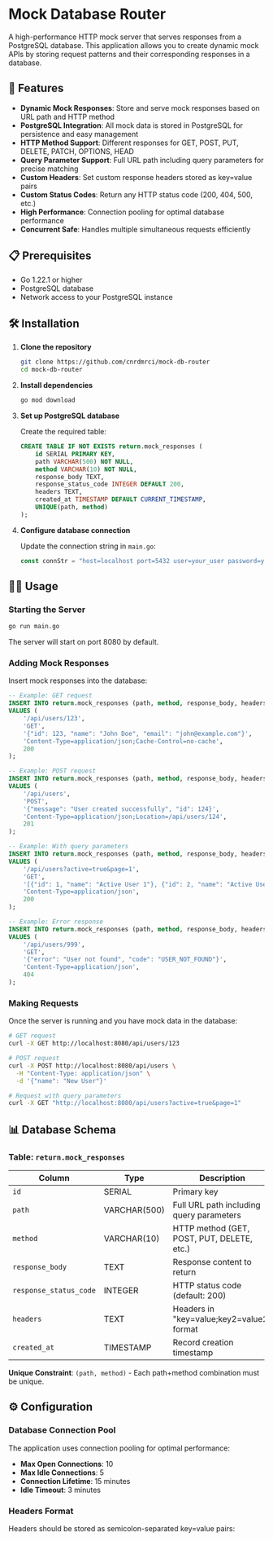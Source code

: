 # Mock Database Router

A high-performance HTTP mock server that serves responses from a PostgreSQL database. This application allows you to create dynamic mock APIs by storing request patterns and their corresponding responses in a database.

## 🚀 Features

- **Dynamic Mock Responses**: Store and serve mock responses based on URL path and HTTP method
- **PostgreSQL Integration**: All mock data is stored in PostgreSQL for persistence and easy management
- **HTTP Method Support**: Different responses for GET, POST, PUT, DELETE, PATCH, OPTIONS, HEAD
- **Query Parameter Support**: Full URL path including query parameters for precise matching
- **Custom Headers**: Set custom response headers stored as key=value pairs
- **Custom Status Codes**: Return any HTTP status code (200, 404, 500, etc.)
- **High Performance**: Connection pooling for optimal database performance
- **Concurrent Safe**: Handles multiple simultaneous requests efficiently

## 📋 Prerequisites

- Go 1.22.1 or higher
- PostgreSQL database
- Network access to your PostgreSQL instance

## 🛠️ Installation

1. **Clone the repository**
   ```bash
   git clone https://github.com/cnrdmrci/mock-db-router
   cd mock-db-router
   ```

2. **Install dependencies**
   ```bash
   go mod download
   ```

3. **Set up PostgreSQL database**
   
   Create the required table:
   ```sql
   CREATE TABLE IF NOT EXISTS return.mock_responses (
       id SERIAL PRIMARY KEY,
       path VARCHAR(500) NOT NULL,
       method VARCHAR(10) NOT NULL,
       response_body TEXT,
       response_status_code INTEGER DEFAULT 200,
       headers TEXT,
       created_at TIMESTAMP DEFAULT CURRENT_TIMESTAMP,
       UNIQUE(path, method)
   );
   ```

4. **Configure database connection**
   
   Update the connection string in `main.go`:
   ```go
   const connStr = "host=localhost port=5432 user=your_user password=your_password dbname=your_db sslmode=disable"
   ```

## 🏃‍♂️ Usage

### Starting the Server

```bash
go run main.go
```

The server will start on port 8080 by default.

### Adding Mock Responses

Insert mock responses into the database:

```sql
-- Example: GET request
INSERT INTO return.mock_responses (path, method, response_body, headers, response_status_code) 
VALUES (
    '/api/users/123', 
    'GET', 
    '{"id": 123, "name": "John Doe", "email": "john@example.com"}', 
    'Content-Type=application/json;Cache-Control=no-cache', 
    200
);

-- Example: POST request
INSERT INTO return.mock_responses (path, method, response_body, headers, response_status_code) 
VALUES (
    '/api/users', 
    'POST', 
    '{"message": "User created successfully", "id": 124}', 
    'Content-Type=application/json;Location=/api/users/124', 
    201
);

-- Example: With query parameters
INSERT INTO return.mock_responses (path, method, response_body, headers, response_status_code) 
VALUES (
    '/api/users?active=true&page=1', 
    'GET', 
    '[{"id": 1, "name": "Active User 1"}, {"id": 2, "name": "Active User 2"}]', 
    'Content-Type=application/json', 
    200
);

-- Example: Error response
INSERT INTO return.mock_responses (path, method, response_body, headers, response_status_code) 
VALUES (
    '/api/users/999', 
    'GET', 
    '{"error": "User not found", "code": "USER_NOT_FOUND"}', 
    'Content-Type=application/json', 
    404
);
```

### Making Requests

Once the server is running and you have mock data in the database:

```bash
# GET request
curl -X GET http://localhost:8080/api/users/123

# POST request
curl -X POST http://localhost:8080/api/users \
  -H "Content-Type: application/json" \
  -d '{"name": "New User"}'

# Request with query parameters
curl -X GET "http://localhost:8080/api/users?active=true&page=1"
```

## 📊 Database Schema

### Table: `return.mock_responses`

| Column | Type | Description |
|--------|------|-------------|
| `id` | SERIAL | Primary key |
| `path` | VARCHAR(500) | Full URL path including query parameters |
| `method` | VARCHAR(10) | HTTP method (GET, POST, PUT, DELETE, etc.) |
| `response_body` | TEXT | Response content to return |
| `response_status_code` | INTEGER | HTTP status code (default: 200) |
| `headers` | TEXT | Headers in "key=value;key2=value2" format |
| `created_at` | TIMESTAMP | Record creation timestamp |

**Unique Constraint**: `(path, method)` - Each path+method combination must be unique.

## ⚙️ Configuration

### Database Connection Pool

The application uses connection pooling for optimal performance:

- **Max Open Connections**: 10
- **Max Idle Connections**: 5
- **Connection Lifetime**: 15 minutes
- **Idle Timeout**: 3 minutes

### Headers Format

Headers should be stored as semicolon-separated key=value pairs:
